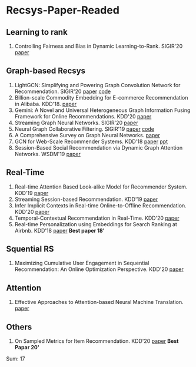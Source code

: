 # Recsys-Paper-Readed

## Learning to rank
1. Controlling Fairness and Bias in Dynamic Learning-to-Rank. SIGIR'20 [paper](https://dl.acm.org/doi/pdf/10.1145/3397271.3401100) 

## Graph-based Recsys
1. LightGCN: Simplifying and Powering Graph Convolution Network for Recommendation. SIGIR'20 [paper](https://dl.acm.org/doi/pdf/10.1145/3397271.3401063) [code]()
2. Billion-scale Commodity Embedding for E-commerce Recommendation in Alibaba. KDD'18. [paper](https://dl.acm.org/doi/10.1145/3219819.3219869)
3. Gemini: A Novel and Universal Heterogeneous Graph Information Fusing Framework for Online Recommendations. KDD'20 [paper](https://dl.acm.org/doi/10.1145/3394486.3403388)
4. Streaming Graph Neural Networks. SIGIR'20 [paper](https://dl.acm.org/doi/pdf/10.1145/3397271.3401092)
5. Neural Graph Collaborative Filtering. SIGIR'19 [paper](https://dl.acm.org/doi/pdf/10.1145/3331184.3331267) [code](https://github.com/xiangwang1223/neural_graph_collaborative_filtering)
6. A Comprehensive Survey on Graph Neural Networks. [paper](https://ieeexplore.ieee.org/stamp/stamp.jsp?tp=&arnumber=9046288)
7. GCN for Web-Scale Recommender Systems. KDD'18 [paper](https://dl.acm.org/doi/10.1145/3219819.3219890) [ppt](https://pdfs.semanticscholar.org/d154/dd56fcdbe4ef019aeab475f4bf686573380e.pdf)
8. Session-Based Social Recommendation via Dynamic Graph Attention Networks. WSDM'19 [paper](http://www.cs.toronto.edu/~lcharlin/papers/fp4571-songA.pdf)
## Real-Time
1. Real-time Attention Based Look-alike Model for Recommender System. KDD'19 [paper](https://dl.acm.org/doi/pdf/10.1145/3292500.3330707)
2. Streaming Session-based Recommendation. KDD'19 [paper](https://dl.acm.org/doi/pdf/10.1145/3292500.3330839)
3. Infer Implicit Contexts in Real-time Online-to-Offline Recommendation. KDD'20 [paper](https://dl.acm.org/doi/pdf/10.1145/3292500.3330716)
4. Temporal-Contextual Recommendation in Real-Time. KDD'20 [paper](https://dl.acm.org/doi/pdf/10.1145/3394486.3403278)
5. Real-time Personalization using Embeddings for Search Ranking at Airbnb. KDD'18 [paper](https://dl.acm.org/doi/10.1145/3219819.3219885) **Best paper 18'**

## Squential RS
1. Maximizing Cumulative User Engagement in Sequential Recommendation: An Online Optimization Perspective. KDD'20 [paper](https://dl.acm.org/doi/10.1145/3394486.3403329)

## Attention
1. Effective Approaches to Attention-based Neural Machine Translation. [paper](https://arxiv.org/pdf/1508.04025.pdf)

## Others
1. On Sampled Metrics for Item Recommendation. KDD'20 [paper](https://dl.acm.org/doi/10.1145/3394486.3403226) **Best Papar 20'**

Sum: 17
